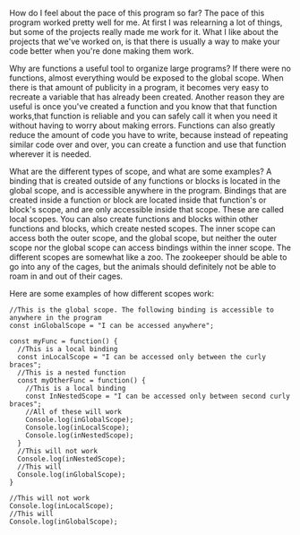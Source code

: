 How do I feel about the pace of this program so far? The pace of this program worked pretty well for me. At first I was relearning a lot of things, but some of the projects
 really made me work for it. What I like about the projects that we've worked on, is that there is usually a way to make your code better when you're done making them work.

Why are functions a useful tool to organize large programs? If there were no functions, almost everything would be exposed to the global scope. When there is that amount of
publicity in a program, it becomes very easy to recreate a variable that has already been created. Another reason they are useful is once you've created a function and you
know that that function works,that function is reliable and you can safely call it when you need it without having to worry about making errors. Functions can also greatly
reduce the amount of code you have to write, because instead of repeating similar code over and over, you can create a function and use that function wherever it is needed.

What are the different types of scope, and what are some examples? A binding that is created outside of any functions or blocks is located in the global scope, and is
accessible anywhere in the program. Bindings that are created inside a function or block are located inside that function's or block's scope, and are only accessible inside
that scope. These are called local scopes. You can also create functions and blocks within other functions and blocks, which create nested scopes. The inner scope can access
both the outer scope, and the global scope, but neither the outer scope nor the global scope can access bindings within the inner scope. The different scopes are somewhat like a
zoo. The zookeeper should be able to go into any of the cages, but the animals should definitely not be able to roam in and out of their cages.

Here are some examples of how different scopes work:

```
//This is the global scope. The following binding is accessible to anywhere in the program
const inGlobalScope = "I can be accessed anywhere";

const myFunc = function() {
  //This is a local binding
  const inLocalScope = "I can be accessed only between the curly braces";
  //This is a nested function
  const myOtherFunc = function() {
    //This is a local binding
    const InNestedScope = "I can be accessed only between second curly braces";
    //All of these will work
    Console.log(inGlobalScope);
    Console.log(inLocalScope);
    Console.log(inNestedScope);
  }
  //This will not work
  Console.log(inNestedScope);
  //This will
  Console.log(inGlobalScope);
}

//This will not work
Console.log(inLocalScope);
//This will
Console.log(inGlobalScope);
```
